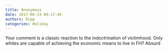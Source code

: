 ```yaml
---
title: Anonymous
date: 2017-06-23 09:17:45
authors: Ripp
categories: Holiday
---
```


 Your comment is a classic reaction to the indoctrination of victimhood. Only whites are capable of achieving the economic means to live in FH? Absurd